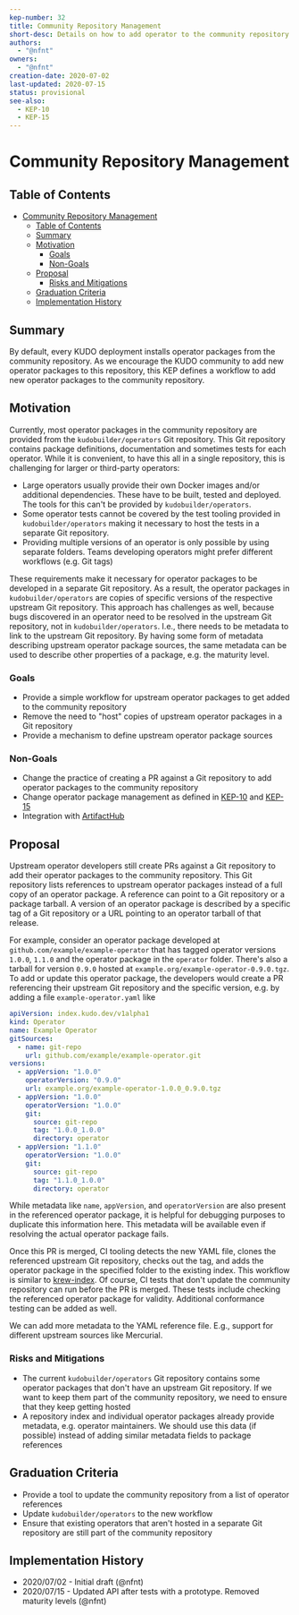 ```yaml
---
kep-number: 32
title: Community Repository Management
short-desc: Details on how to add operator to the community repository
authors:
  - "@nfnt"
owners:
  - "@nfnt"
creation-date: 2020-07-02
last-updated: 2020-07-15
status: provisional
see-also:
  - KEP-10
  - KEP-15
---
```


# Community Repository Management

## Table of Contents

- [Community Repository Management](#community-repository-management)
  - [Table of Contents](#table-of-contents)
  - [Summary](#summary)
  - [Motivation](#motivation)
    - [Goals](#goals)
    - [Non-Goals](#non-goals)
  - [Proposal](#proposal)
    - [Risks and Mitigations](#risks-and-mitigations)
  - [Graduation Criteria](#graduation-criteria)
  - [Implementation History](#implementation-history)

## Summary

By default, every KUDO deployment installs operator packages from the community repository. As we encourage the KUDO community to add new operator packages to this repository, this KEP defines a workflow to add new operator packages to the community repository.

## Motivation

Currently, most operator packages in the community repository are provided from the `kudobuilder/operators` Git repository. This Git repository contains package definitions, documentation and sometimes tests for each operator. While it is convenient, to have this all in a single repository, this is challenging for larger or third-party operators:

- Large operators usually provide their own Docker images and/or additional dependencies. These have to be built, tested and deployed. The tools for this can't be provided by `kudobuilder/operators`.
- Some operator tests cannot be covered by the test tooling provided in `kudobuilder/operators` making it necessary to host the tests in a separate Git repository.
- Providing multiple versions of an operator is only possible by using separate folders. Teams developing operators might prefer different workflows (e.g. Git tags)

These requirements make it necessary for operator packages to be developed in a separate Git repository. As a result, the operator packages in `kudobuilder/operators` are copies of specific versions of the respective upstream Git repository. This approach has challenges as well, because bugs discovered in an operator need to be resolved in the upstream Git repository, not in `kudobuilder/operators`. I.e., there needs to be metadata to link to the upstream Git repository. By having some form of metadata describing upstream operator package sources, the same metadata can be used to describe other properties of a package, e.g. the maturity level.

### Goals

- Provide a simple workflow for upstream operator packages to get added to the community repository
- Remove the need to "host" copies of upstream operator packages in a Git repository
- Provide a mechanism to define upstream operator package sources

### Non-Goals

- Change the practice of creating a PR against a Git repository to add operator packages to the community repository
- Change operator package management as defined in [KEP-10](0010-package-manager.md) and [KEP-15](0015-repository-management.md)
- Integration with [ArtifactHub](https://artifacthub.io/)

## Proposal

Upstream operator developers still create PRs against a Git repository to add their operator packages to the community repository. This Git repository lists references to upstream operator packages instead of a full copy of an operator package. A reference can point to a Git repository or a package tarball. A version of an operator package is described by a specific tag of a Git repository or a URL pointing to an operator tarball of that release.

For example, consider an operator package developed at `github.com/example/example-operator` that has tagged operator versions `1.0.0`, `1.1.0` and the operator package in the `operator` folder. There's also a tarball for version `0.9.0` hosted at `example.org/example-operator-0.9.0.tgz`. To add or update this operator package, the developers would create a PR referencing their upstream Git repository and the specific version, e.g. by adding a file `example-operator.yaml` like

```yaml
apiVersion: index.kudo.dev/v1alpha1
kind: Operator
name: Example Operator
gitSources:
  - name: git-repo
    url: github.com/example/example-operator.git
versions:
  - appVersion: "1.0.0"
    operatorVersion: "0.9.0"
    url: example.org/example-operator-1.0.0_0.9.0.tgz
  - appVersion: "1.0.0"
    operatorVersion: "1.0.0"
    git:
      source: git-repo
      tag: "1.0.0_1.0.0"
      directory: operator
  - appVersion: "1.1.0"
    operatorVersion: "1.0.0"
    git:
      source: git-repo
      tag: "1.1.0_1.0.0"
      directory: operator
```

While metadata like `name`, `appVersion`, and `operatorVersion` are also present in the referenced operator package, it is helpful for debugging purposes to duplicate this information here. This metadata will be available even if resolving the actual operator package fails.

Once this PR is merged, CI tooling detects the new YAML file, clones the referenced upstream Git repository, checks out the tag, and adds the operator package in the specified folder to the existing index. This workflow is similar to [krew-index](https://github.com/kubernetes-sigs/krew-index). Of course, CI tests that don't update the community repository can run before the PR is merged. These tests include checking the referenced operator package for validity. Additional conformance testing can be added as well.

We can add more metadata to the YAML reference file. E.g., support for different upstream sources like Mercurial.

### Risks and Mitigations

- The current `kudobuilder/operators` Git repository contains some operator packages that don't have an upstream Git repository. If we want to keep them part of the community repository, we need to ensure that they keep getting hosted
- A repository index and individual operator packages already provide metadata, e.g. operator maintainers. We should use this data (if possible) instead of adding similar metadata fields to package references

## Graduation Criteria

- Provide a tool to update the community repository from a list of operator references
- Update `kudobuilder/operators` to the new workflow
- Ensure that existing operators that aren't hosted in a separate Git repository are still part of the community repository

## Implementation History

- 2020/07/02 - Initial draft (@nfnt)
- 2020/07/15 - Updated API after tests with a prototype. Removed maturity levels (@nfnt)
